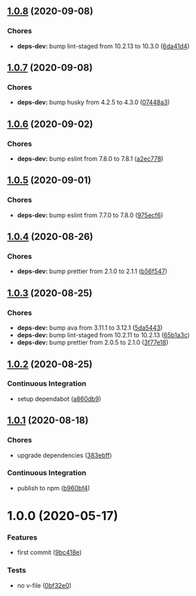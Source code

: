 ## [1.0.8](https://github.com/sergioramos/remark-copy-linked-files/compare/v1.0.7...v1.0.8) (2020-09-08)

### Chores

- **deps-dev:** bump lint-staged from 10.2.13 to 10.3.0 ([6da41d4](https://github.com/sergioramos/remark-copy-linked-files/commit/6da41d4c4945a5fa37852a0f898f2722fe38e9fd))

## [1.0.7](https://github.com/sergioramos/remark-copy-linked-files/compare/v1.0.6...v1.0.7) (2020-09-08)

### Chores

- **deps-dev:** bump husky from 4.2.5 to 4.3.0 ([07448a3](https://github.com/sergioramos/remark-copy-linked-files/commit/07448a3daee328289560295183eef3943bee70f0))

## [1.0.6](https://github.com/sergioramos/remark-copy-linked-files/compare/v1.0.5...v1.0.6) (2020-09-02)

### Chores

- **deps-dev:** bump eslint from 7.8.0 to 7.8.1 ([a2ec778](https://github.com/sergioramos/remark-copy-linked-files/commit/a2ec778a7c7d44bcf78b534d19d024536ebcdcda))

## [1.0.5](https://github.com/sergioramos/remark-copy-linked-files/compare/v1.0.4...v1.0.5) (2020-09-01)

### Chores

- **deps-dev:** bump eslint from 7.7.0 to 7.8.0 ([975ecf6](https://github.com/sergioramos/remark-copy-linked-files/commit/975ecf6fee5f71cc029748d82b6d84ab2f79406c))

## [1.0.4](https://github.com/sergioramos/remark-copy-linked-files/compare/v1.0.3...v1.0.4) (2020-08-26)

### Chores

- **deps-dev:** bump prettier from 2.1.0 to 2.1.1 ([b56f547](https://github.com/sergioramos/remark-copy-linked-files/commit/b56f5475c8c93f3f8326ea5fe1f6be1d63ab86a6))

## [1.0.3](https://github.com/sergioramos/remark-copy-linked-files/compare/v1.0.2...v1.0.3) (2020-08-25)

### Chores

- **deps-dev:** bump ava from 3.11.1 to 3.12.1 ([5da5443](https://github.com/sergioramos/remark-copy-linked-files/commit/5da544334e3f173cebc322e1966bd8d7ab7b3e93))
- **deps-dev:** bump lint-staged from 10.2.11 to 10.2.13 ([65b1a3c](https://github.com/sergioramos/remark-copy-linked-files/commit/65b1a3c1805e2ecac12d5d997811aad92a0c1e44))
- **deps-dev:** bump prettier from 2.0.5 to 2.1.0 ([3f77e18](https://github.com/sergioramos/remark-copy-linked-files/commit/3f77e182fb916c2e30ce9165b185242a90855cce))

## [1.0.2](https://github.com/sergioramos/remark-copy-linked-files/compare/v1.0.1...v1.0.2) (2020-08-25)

### Continuous Integration

- setup dependabot ([a860db9](https://github.com/sergioramos/remark-copy-linked-files/commit/a860db97dd8f8f3ddfe9ba5959abded666b1763f))

## [1.0.1](https://github.com/sergioramos/remark-copy-linked-files/compare/v1.0.0...v1.0.1) (2020-08-18)

### Chores

- upgrade dependencies ([383ebff](https://github.com/sergioramos/remark-copy-linked-files/commit/383ebffb789d3110bf3eb55c1b8b39b1d01c7209))

### Continuous Integration

- publish to npm ([b960bf4](https://github.com/sergioramos/remark-copy-linked-files/commit/b960bf4527186b084fc3049d9b1e3822c16573e1))

# 1.0.0 (2020-05-17)

### Features

- first commit ([9bc418e](https://github.com/sergioramos/remark-copy-linked-files/commit/9bc418ecccc03d5382a3bf56b502964867ff450f))

### Tests

- no v-file ([0bf32e0](https://github.com/sergioramos/remark-copy-linked-files/commit/0bf32e036fc5dc62d631f2c96a04ec9f54cfd651))

